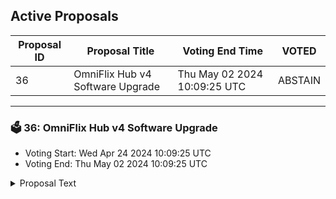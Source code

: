 ## Active Proposals

| Proposal ID | Proposal Title | Voting End Time | VOTED |
|-------------|----------------|-----------------|-------|
| 36 | OmniFlix Hub v4 Software Upgrade | Thu May 02 2024 10:09:25 UTC | ABSTAIN |

---

### 🗳 36: OmniFlix Hub v4 Software Upgrade
- Voting Start: Wed Apr 24 2024 10:09:25 UTC
- Voting End: Thu May 02 2024 10:09:25 UTC

<details>
<summary>Proposal Text</summary>
 
## Overviewn**v4 upgrade** n**Proposal Details:** https://ipfs.omniflix.studio/ipfs/QmXG7BGTvb9Mi8JNbX6VgEb1xn1MeMoFrDpei2ZJkTxkGPn
</details>
